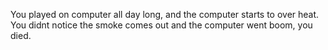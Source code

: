 You played on computer all day long, and the computer starts to over heat. You didnt notice the smoke comes out and the computer went boom, you died. 

